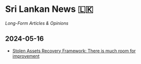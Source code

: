 # Sri Lankan News :sri_lanka:

*Long-Form Articles & Opinions*

## 2024-05-16

* [Stolen Assets Recovery Framework: There is much room for improvement](data/articles/20240516-64d9b19a-stolen-assets-recovery-framework)